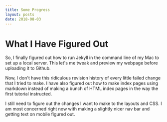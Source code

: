 ```yaml
---
title: Some Progress
layout: posts
date: 2018-08-03
---
```

# What I Have Figured Out

So, I finally figured out how to run Jekyll in the command line of my Mac to set up a local server. This let's me tweak and preview my webpage before uploading it to Github.

Now, I don't have this ridiculous revision history of every little failed change that I tried to make. I have also figured out how to make index pages using markdown instead of making a bunch of HTML index pages in the way the first tutorial instructed.

I still need to figure out the changes I want to make to the layouts and CSS. I am most concerned right now with making a slightly nicer nav bar and getting text on mobile figured out.
